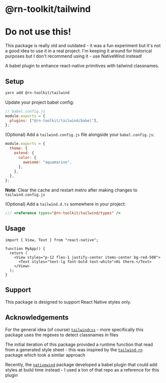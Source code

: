 # @rn-toolkit/tailwind

# Do not use this!

This package is really old and outdated - it was a fun experiment but it's not a good idea to use it in a real project. I'm keeping it around for historical purposes but I don't recommend using it - use NativeWind instead!



A babel plugin to enhance react-native primitives with tailwind classnames.

## Setup

```bash
yarn add @rn-toolkit/tailwind
```

Update your project babel config:

```js
// babel.config.js
module.exports = {
  plugins: ["@rn-toolkit/tailwind/babel"],
};
```

(Optional) Add a `tailwind.config.js` file alongside your `babel.config.js`:

```js
module.exports = {
  theme: {
    extend: {
      color: {
        awesome: "aquamarine",
      },
    },
  },
};
```

**Note**: Clear the cache and restart metro after making changes to `tailwind.config.js`

(Optional) Add a `tailwind.d.ts` somewhere in your project:

```ts
/// <reference types="@rn-toolkit/tailwind/types" />
```

## Usage

```tsx
import { View, Text } from "react-native";

function MyApp() {
  return (
    <View styles="p-12 flex-1 justify-center items-center bg-red-500">
      <Text styles="text-lg font-bold text-white">Hi there.</Text>
    </View>
  );
}
```

## Support

This package is designed to support React Native styles only.

## Acknowledgements

For the general idea (of course) [`tailwindcss`](https://github.com/tailwindlabs/tailwindcss) - more specifically this package uses the regexes to detect classnames in files

The initial iteration of this package provided a runtime function that read from a generated style sheet - this was inspired by the [`tailwind-rn`](https://github.com/vadimdemedes/tailwind-rn) package which took a similar approach

Recently, the [`nativewind`](https://github.com/marklawlor/nativewind) package developed a babel plugin that could add styles at build time instead - I used a ton of that repo as a reference for this plugin
